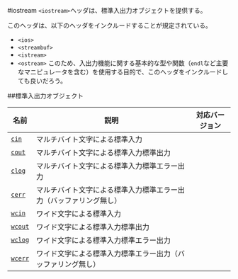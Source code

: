 #iostream
`<iostream>`ヘッダは、標準入出力オブジェクトを提供する。

このヘッダは、以下のヘッダをインクルードすることが規定されている。
- `<ios>`
- `<streambuf>`
- `<istream>`
- `<ostream>`
このため、入出力機能に関する基本的な型や関数（`endl`など主要なマニピュレータを含む）を使用する目的で、このヘッダをインクルードしても良いだろう。

##標準入出力オブジェクト

| 名前 | 説明 | 対応バージョン |
|--------------------------------|--------------------------------------------------------------------|-------|
| [`cin`](./iostream/cin.md)     | マルチバイト文字による標準入力                                     |  |
| [`cout`](./iostream/cout.md)   | マルチバイト文字による標準入力標準出力                             |  |
| [`clog`](./iostream/clog.md)   | マルチバイト文字による標準入力標準エラー出力                       |  |
| [`cerr`](./iostream/cerr.md)   | マルチバイト文字による標準入力標準エラー出力（バッファリング無し） |  |
| [`wcin`](./iostream/wcin.md)   | ワイド文字による標準入力                                           |  |
| [`wcout`](./iostream/wcout.md) | ワイド文字による標準入力標準出力                                   |  |
| [`wclog`](./iostream/wclog.md) | ワイド文字による標準入力標準エラー出力                             |  |
| [`wcerr`](./iostream/wcerr.md) | ワイド文字による標準入力標準エラー出力（バッファリング無し）       |  |

